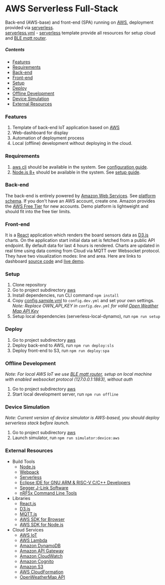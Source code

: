 AWS Serverless Full-Stack
=============

Back-end (AWS-base) and front-end (SPA) running on [AWS](https://aws.amazon.com/), deployment provided via [serverless](https://serverless.com/). <br/> [serverless.yml](../aws/serverless.yml) - [serverless](https://serverless.com/) template provide all resources for setup cloud and [BLE mqtt router](../ble_mqtt_router).

##### Contents

- [Features](#features)
- [Requirements](#requirements)
- [Back-end](#back-end)
- [Front-end](#front-end)
- [Setup](#setup)
- [Deploy](#deploy)
- [Offline Development](#offline-development)
- [Device Simulation](#device-simulation)
- [External Resources](#external-resources)

### Features

1. Template of back-end IoT application based on [AWS](https://aws.amazon.com/)
1. Web-dashboard for display 
1. Automation of deployment process
1. Local (offline) development without deploying in the cloud.  

### Requirements

1. [aws cli](https://aws.amazon.com/cli/) should be available in the system. See [configuration guide](http://docs.aws.amazon.com/cli/latest/userguide/cli-chap-getting-started.html).
1. [Node.js 8+](https://nodejs.org/en/) should be available in the system. See [setup guide](https://github.com/creationix/nvm#installation).

### Back-end

The back-end is entirely powered by [Amazon Web Services](https://aws.amazon.com/). See [platform schema](./OVERVIEW.md#platform-scheme). If you don't have an AWS account, create one. Amazon provides the [AWS Free Tier](https://aws.amazon.com/free/) for new accounts. Demo platform is lightweight and should fit into the free tier limits.

### Front-end

It is a [React](https://facebook.github.io/react/) application which renders the board sensors data as [D3.js](https://d3js.org/) charts. On the application start initial data set is fetched from a public API endpoint. 
By default data for last 4 hours is rendered. Charts are updated in real time using data coming from Cloud via MQTT over Websocket protocol. They have two visualization modes: line and area.
Here are links to dashboard [source code](../aws/web) and [live demo](http://iot-demo.nordic.s3-website.eu-central-1.amazonaws.com/#/dashboard). 

### Setup

1. Clone repository
1. Go to project subdirectory [aws](../aws) 
1. Install dependencies, run CLI command `npm install` 
1. Copy [config.sample.yml](../aws/config.sample.yml) to `config.dev.yml` and set your own settings. _Note: Replace OWN_API_KEY in `config.dev.yml` for valid [Open Weather Map API Key](https://openweathermap.org/appid)_
1. Setup local dependencies (serverless-local-dynamo), run `npm run setup`

### Deploy

1. Go to project subdirectory [aws](../aws) 
1. Deploy back-end to AWS, run `npm run deploy:sls` 
1. Deploy front-end to S3, run `npm run deploy:spa`

### Offline Development

_Note: For local AWS IoT we use [BLE mqtt router](../ble_mqtt_router), setup on local machine with enabled websocket protocol (127.0.0.1:1883), without auth_

1. Go to project subdirectory [aws](../aws) 
1. Start local development server, run `npm run offline`

### Device Simulation

_Note: Current version of device simulator is AWS-based, you should deploy serverless stack before launch._

1. Go to project subdirectory [aws](../aws) 
1. Launch simulator, run `npm run simulator:device:aws`

### External Resources

- Build Tools
	- [Node.js](https://nodejs.org/en/)
	- [Webpack](https://webpack.github.io/)
	- [Serverless](https://serverless.com/)
    - [Eclipse IDE for GNU ARM & RISC-V C/C++ Developers](https://gnu-mcu-eclipse.github.io/)
    - [Segger J-Link Software](https://www.segger.com/downloads/jlink/#J-LinkSoftwareAndDocumentationPack)
    - [nRF5x Command Line Tools](https://www.nordicsemi.com/eng/nordic/Products/nRF51822/nRF5x-Command-Line-Tools-Win32/33444)
- Libraries
    - [React.js](https://facebook.github.io/react/)
	- [D3.js](https://d3js.org/)
	- [MQTT.js](https://github.com/mqttjs/MQTT.js)
	- [AWS SDK for Browser](https://aws.amazon.com/sdk-for-browser/)
	- [AWS SDK for Node.js](https://aws.amazon.com/sdk-for-node-js/)
- Cloud Services
	- [AWS IoT](https://aws.amazon.com/iot/)
	- [AWS Lambda](https://aws.amazon.com/lambda/) 
	- [Amazon DynamoDB](https://aws.amazon.com/dynamodb/)
	- [Amazon API Gateway](https://aws.amazon.com/api-gateway/)
	- [Amazon CloudWatch](http://aws.amazon.com/cloudwatch/)
	- [Amazon Cognito](http://aws.amazon.com/cognito/)
	- [Amazon S3](http://aws.amazon.com/s3/)
    - [AWS CloudFormation](https://aws.amazon.com/cloudformation/)
	- [OpenWeatherMap API](http://openweathermap.org/)
